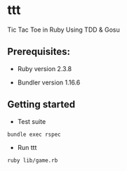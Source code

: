 # ttt
Tic Tac Toe in Ruby Using TDD &amp; Gosu

## Prerequisites:

* Ruby version 2.3.8

* Bundler version 1.16.6


## Getting started

* Test suite
```
bundle exec rspec
```

* Run ttt 
```
ruby lib/game.rb
```
